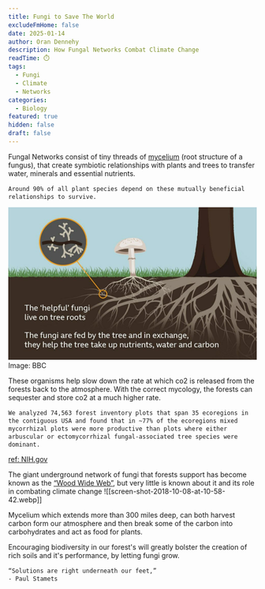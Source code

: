 ```yaml
---
title: Fungi to Save The World
excludeFmHome: false
date: 2025-01-14
author: Oran Dennehy
description: How Fungal Networks Combat Climate Change
readTime: ⏱️
tags:
  - Fungi
  - Climate
  - Networks
categories:
  - Biology
featured: true
hidden: false
draft: false
---
```


Fungal Networks consist of tiny threads of [mycelium](https://www.britannica.com/science/mycelium) (root structure of a fungus), that create symbiotic relationships with plants and trees to transfer water, minerals and essential nutrients.

	Around 90% of all plant species depend on these mutually beneficial relationships to survive.


![Image Description](/images/3vVYAQ2lKu-RvcnMr8XZdzQIwa-rEo-rCDG1PMHy0MM.png)
	Image: BBC
	
These organisms help slow down the rate at which co2 is released from the forests back to the atmosphere. With the correct mycology, the forests can sequester and store co2 at a much higher rate.

	We analyzed 74,563 forest inventory plots that span 35 ecoregions in the contiguous USA and found that in ~77% of the ecoregions mixed mycorrhizal plots were more productive than plots where either arbuscular or ectomycorrhizal fungal-associated tree species were dominant.
[ref: NIH.gov](https://pmc.ncbi.nlm.nih.gov/articles/PMC10011551/)


The giant underground network of fungi that forests support has become known as the [“Wood Wide Web”](https://www.bbc.co.uk/news/science-environment-59473960), but very little is known about it and its role in combating climate change 
![[screen-shot-2018-10-08-at-10-58-42.webp]]


Mycelium which extends more than 300 miles deep, can both harvest carbon form our atmosphere and then break some of the carbon into carbohydrates and act as food for plants.

Encouraging biodiversity in our forest's will greatly bolster the creation of rich soils and it's performance, by letting fungi grow. 

	“Solutions are right underneath our feet,”
	- Paul Stamets 